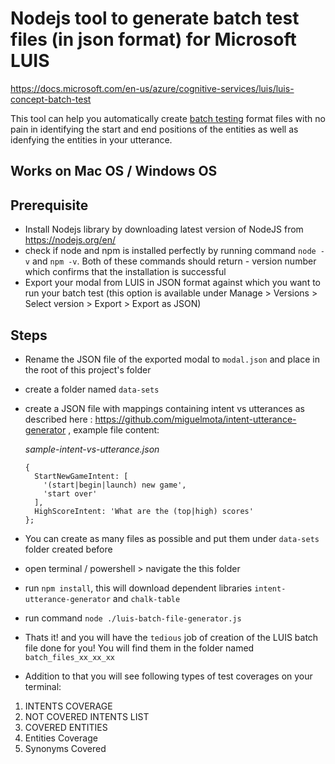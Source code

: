 # Nodejs tool to generate batch test files (in json format) for Microsoft LUIS

https://docs.microsoft.com/en-us/azure/cognitive-services/luis/luis-concept-batch-test

This tool can help you automatically create [batch testing](https://docs.microsoft.com/en-us/azure/cognitive-services/luis/luis-concept-batch-test) format files with no pain in identifying the start and end positions of the entities as well as idenfying the entities in your utterance. 

## Works on Mac OS / Windows OS

## Prerequisite

- Install Nodejs library by downloading latest version of NodeJS from https://nodejs.org/en/
- check if node and npm is installed perfectly by running command `node -v` and `npm -v`. Both of these commands should return - version number which confirms that the installation is successful
- Export your modal from LUIS in JSON format against which you want to run your batch test (this option is available under Manage > Versions > Select version > Export > Export as JSON)

## Steps

- Rename the JSON file of the exported modal to `modal.json` and place in the root of this project's folder
- create a folder named `data-sets` 
- create a JSON file with mappings containing intent vs utterances as described here : https://github.com/miguelmota/intent-utterance-generator , example file content:
  
  *sample-intent-vs-utterance.json*
  ```
  {
    StartNewGameIntent: [
      '(start|begin|launch) new game',
      'start over'
    ],
    HighScoreIntent: 'What are the (top|high) scores'
  };
  ```
- You can create as many files as possible and put them under `data-sets` folder created before
- open terminal / powershell > navigate the this folder
- run `npm install`, this will download dependent libraries `intent-utterance-generator` and `chalk-table`
- run command `node ./luis-batch-file-generator.js` 
- Thats it! and you will have the `tedious` job of creation of the LUIS batch file done for you! You will find them in the folder named `batch_files_xx_xx_xx`
- Addition to that you will see following types of test coverages on your terminal: 

 1. INTENTS COVERAGE  
 2. NOT COVERED INTENTS LIST
 3. COVERED ENTITIES
 4. Entities Coverage
 5. Synonyms Covered
